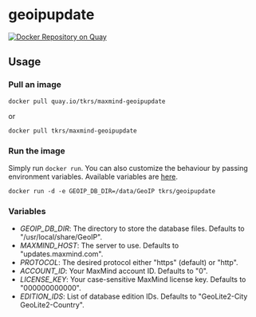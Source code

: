 # geoipupdate

[![Docker Repository on Quay](https://quay.io/repository/tkrs/maxmind-geoipupdate/status "Docker Repository on Quay")](https://quay.io/repository/tkrs/maxmind-geoipupdate)

## Usage

### Pull an image

```
docker pull quay.io/tkrs/maxmind-geoipupdate
```

or

```
docker pull tkrs/maxmind-geoipupdate
```

### Run the image

Simply run `docker run`. You can also customize the behaviour by passing environment variables. Available variables are [here](#variables).
```
docker run -d -e GEOIP_DB_DIR=/data/GeoIP tkrs/geoipupdate
```

### Variables

- *GEOIP_DB_DIR*: The directory to store the database files. Defaults to "/usr/local/share/GeoIP".
- *MAXMIND_HOST*: The server to use. Defaults to "updates.maxmind.com".
- *PROTOCOL*: The desired protocol either "https" (default) or "http".
- *ACCOUNT_ID*: Your MaxMind account ID. Defaults to "0".
- *LICENSE_KEY*: Your case-sensitive MaxMind license key. Defaults to "000000000000".
- *EDITION_IDS*: List of database edition IDs. Defaults to "GeoLite2-City GeoLite2-Country".
